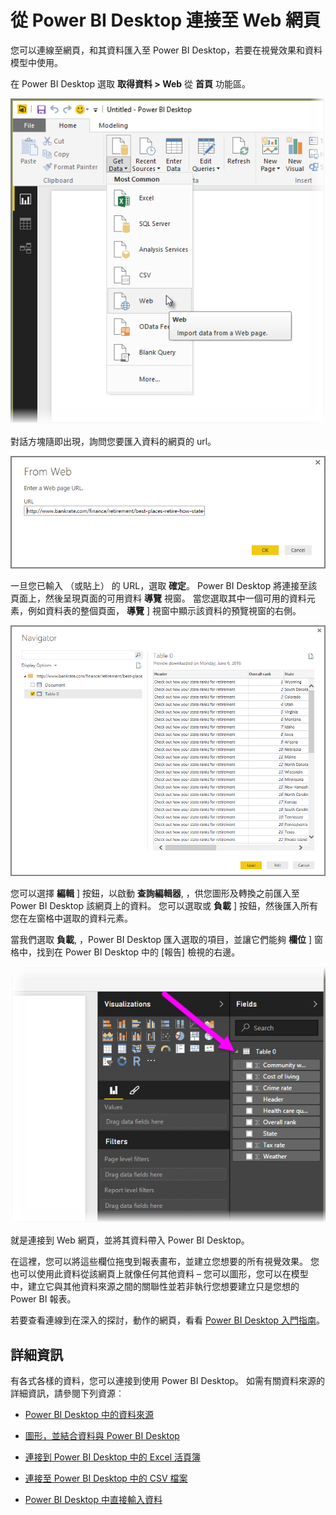<properties
   pageTitle="從 Power BI Desktop 連接至 Web 網頁"
   description="輕鬆地連接到和使用 Power BI Desktop 中的網頁上的資料"
   services="powerbi"
   documentationCenter=""
   authors="davidiseminger"
   manager="mblythe"
   backup=""
   editor=""
   tags=""
   qualityFocus="no"
   qualityDate=""/>

<tags
   ms.service="powerbi"
   ms.devlang="NA"
   ms.topic="article"
   ms.tgt_pltfrm="NA"
   ms.workload="powerbi"
   ms.date="09/29/2016"
   ms.author="davidi"/>

# 從 Power BI Desktop 連接至 Web 網頁

您可以連線至網頁，和其資料匯入至 Power BI Desktop，若要在視覺效果和資料模型中使用。

在 Power BI Desktop 選取 **取得資料 > Web** 從 **首頁** 功能區。

![](media/powerbi-desktop-connect-to-web/connect-to-web_1.png)

對話方塊隨即出現，詢問您要匯入資料的網頁的 url。

![](media/powerbi-desktop-connect-to-web/connect-to-web_2.png)

一旦您已輸入 （或貼上） 的 URL，選取 **確定**。 Power BI Desktop 將連接至該頁面上，然後呈現頁面的可用資料 **導覽** 視窗。 當您選取其中一個可用的資料元素，例如資料表的整個頁面， **導覽** ] 視窗中顯示該資料的預覽視窗的右側。

![](media/powerbi-desktop-connect-to-web/connect-to-web_3.png)

您可以選擇 **編輯** ] 按鈕，以啟動 **查詢編輯器**, ，供您圖形及轉換之前匯入至 Power BI Desktop 該網頁上的資料。 您可以選取或 **負載** ] 按鈕，然後匯入所有您在左窗格中選取的資料元素。

當我們選取 **負載**, ，Power BI Desktop 匯入選取的項目，並讓它們能夠 **欄位** ] 窗格中，找到在 Power BI Desktop 中的 [報告] 檢視的右邊。

![](media/powerbi-desktop-connect-to-web/connect-to-web_4.png)

就是連接到 Web 網頁，並將其資料帶入 Power BI Desktop。

在這裡，您可以將這些欄位拖曳到報表畫布，並建立您想要的所有視覺效果。 您也可以使用此資料從該網頁上就像任何其他資料 – 您可以圖形，您可以在模型中，建立它與其他資料來源之間的關聯性並若非執行您想要建立只是您想的 Power BI 報表。

若要查看連線到在深入的探討，動作的網頁，看看 [Power BI Desktop 入門指南](powerbi-desktop-getting-started.md)。


## 詳細資訊

﻿有各式各樣的資料，您可以連接到使用 Power BI Desktop。 如需有關資料來源的詳細資訊，請參閱下列資源︰

-   [Power BI Desktop 中的資料來源](powerbi-desktop-data-sources.md)

-   [圖形，並結合資料與 Power BI Desktop](powerbi-desktop-shape-and-combine-data.md)

-   [連接到 Power BI Desktop 中的 Excel 活頁簿](powerbi-desktop-connect-excel.md)   

-   [連接至 Power BI Desktop 中的 CSV 檔案](powerbi-desktop-connect-csv.md)   

-   [Power BI Desktop 中直接輸入資料](powerbi-desktop-enter-data-directly-into-desktop.md)   
